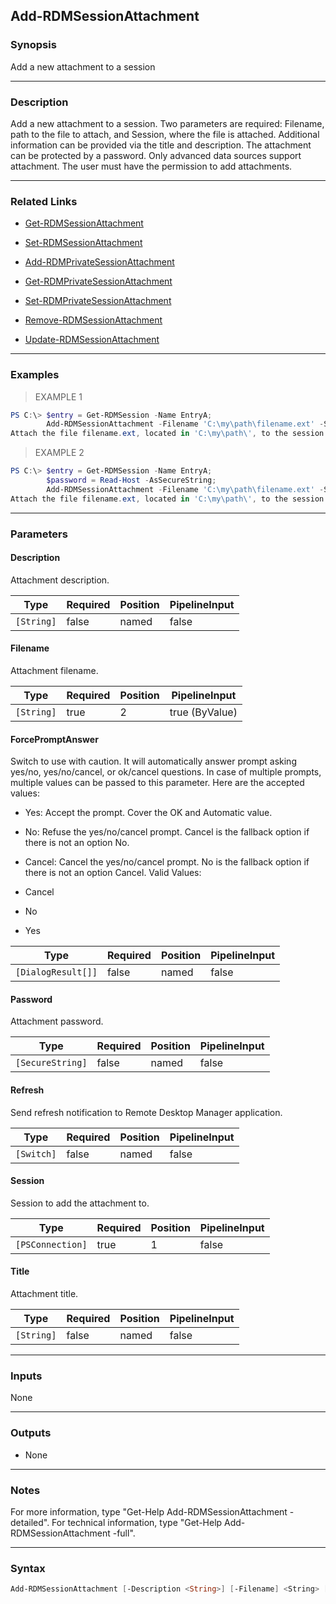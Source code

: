 Add-RDMSessionAttachment
------------------------

### Synopsis
Add a new attachment to a session

---

### Description

Add a new attachment to a session.
    Two parameters are required: Filename, path to the file to attach, and Session, where the file is attached. Additional information can be provided via the title and description. The attachment can be protected by a password.
    Only advanced data sources support attachment. The user must have the permission to add attachments.

---

### Related Links
* [Get-RDMSessionAttachment](Get-RDMSessionAttachment)

* [Set-RDMSessionAttachment](Set-RDMSessionAttachment)

* [Add-RDMPrivateSessionAttachment](Add-RDMPrivateSessionAttachment)

* [Get-RDMPrivateSessionAttachment](Get-RDMPrivateSessionAttachment)

* [Set-RDMPrivateSessionAttachment](Set-RDMPrivateSessionAttachment)

* [Remove-RDMSessionAttachment](Remove-RDMSessionAttachment)

* [Update-RDMSessionAttachment](Update-RDMSessionAttachment)

---

### Examples
> EXAMPLE 1

```PowerShell
PS C:\> $entry = Get-RDMSession -Name EntryA;
        Add-RDMSessionAttachment -Filename 'C:\my\path\filename.ext' -Session $entry
Attach the file filename.ext, located in 'C:\my\path\', to the session named EntryA.
```
> EXAMPLE 2

```PowerShell
PS C:\> $entry = Get-RDMSession -Name EntryA;
        $password = Read-Host -AsSecureString;
        Add-RDMSessionAttachment -Filename 'C:\my\path\filename.ext' -Session $entry -Description 'A description of the attachment' -Title 'Essential' -Password $password -Refresh
Attach the file filename.ext, located in 'C:\my\path\', to the session named EntryA. The attachment will be protected by the password entered with Read-Host. Additional information is stored. The refresh parameter will update the RDM UI.
```

---

### Parameters
#### **Description**
Attachment description.

|Type      |Required|Position|PipelineInput|
|----------|--------|--------|-------------|
|`[String]`|false   |named   |false        |

#### **Filename**
Attachment filename.

|Type      |Required|Position|PipelineInput |
|----------|--------|--------|--------------|
|`[String]`|true    |2       |true (ByValue)|

#### **ForcePromptAnswer**
Switch to use with caution. It will automatically answer prompt asking yes/no, yes/no/cancel, or ok/cancel questions. In case of multiple prompts, multiple values can be passed to this parameter. Here are the accepted values:
* Yes: Accept the prompt. Cover the OK and Automatic value.
* No: Refuse the yes/no/cancel prompt. Cancel is the fallback option if there is not an option No.
* Cancel: Cancel the yes/no/cancel prompt. No is the fallback option if there is not an option Cancel.
Valid Values:

* Cancel
* No
* Yes

|Type              |Required|Position|PipelineInput|
|------------------|--------|--------|-------------|
|`[DialogResult[]]`|false   |named   |false        |

#### **Password**
Attachment password.

|Type            |Required|Position|PipelineInput|
|----------------|--------|--------|-------------|
|`[SecureString]`|false   |named   |false        |

#### **Refresh**
Send refresh notification to Remote Desktop Manager application.

|Type      |Required|Position|PipelineInput|
|----------|--------|--------|-------------|
|`[Switch]`|false   |named   |false        |

#### **Session**
Session to add the attachment to.

|Type            |Required|Position|PipelineInput|
|----------------|--------|--------|-------------|
|`[PSConnection]`|true    |1       |false        |

#### **Title**
Attachment title.

|Type      |Required|Position|PipelineInput|
|----------|--------|--------|-------------|
|`[String]`|false   |named   |false        |

---

### Inputs
None

---

### Outputs
* None

---

### Notes
For more information, type "Get-Help Add-RDMSessionAttachment -detailed". For technical information, type "Get-Help Add-RDMSessionAttachment -full".

---

### Syntax
```PowerShell
Add-RDMSessionAttachment [-Description <String>] [-Filename] <String> [-Password <SecureString>] [-Refresh] [-Session] <PSConnection> [-Title <String>] [-ForcePromptAnswer <Cancel | No | Yes>] [<CommonParameters>]
```
